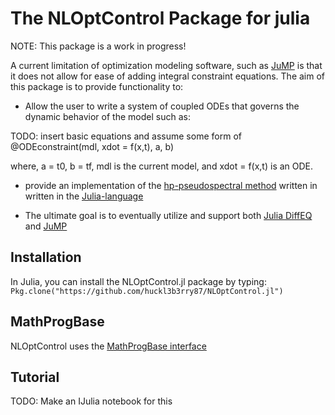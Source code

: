 # The NLOptControl Package for julia


NOTE: This package is a work in progress!

A current limitation of optimization modeling software, such as [JuMP](https://github.com/JuliaOpt/JuMP.jl) is that it does not allow for ease of adding integral constraint equations. The aim of this package is to provide functionality to:
  * Allow the user to write a system of coupled ODEs that governs the dynamic behavior of the model such as:

  TODO: insert basic equations and assume some form of @ODEconstraint(mdl, xdot = f(x,t), a, b)  

  where, a = t0, b = tf, mdl is the current model, and xdot = f(x,t) is an ODE.

  * provide an implementation of the [hp-pseudospectral method](http://vdol.mae.ufl.edu/JournalPublications/TOMS-GPOPS-II-August-2013.pdf) written in written in the [Julia-language](http://julialang.org/)

  * The ultimate goal is to eventually utilize and support both [Julia DiffEQ](https://github.com/JuliaDiffEq) and [JuMP](https://github.com/JuliaOpt/JuMP.jl)

## Installation

In Julia, you can install the NLOptControl.jl package by typing: `Pkg.clone("https://github.com/huckl3b3rry87/NLOptControl.jl")`

## MathProgBase

NLOptControl uses the [MathProgBase interface](http://mathprogbasejl.readthedocs.org/en/latest/nlp.html)


## Tutorial

TODO: Make an IJulia notebook for this
